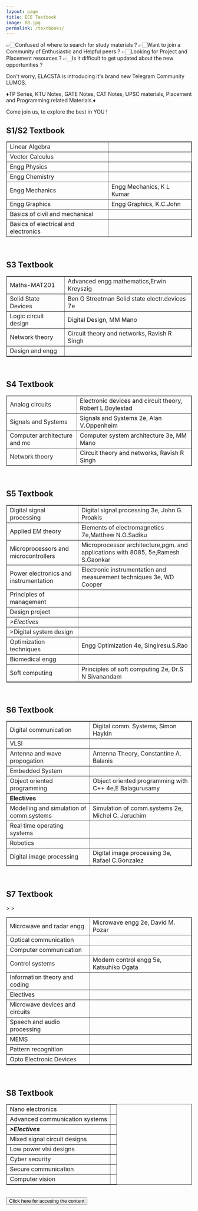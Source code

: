 ```yaml
---
layout: page
title: ECE Textbook
image: 08.jpg
permalink: /textbooks/
---
```




👉🏻Confused of where to search for study materials ? 
👉🏻Want to join a Community of Enthusiastic and Helpful peers ?
👉🏻Looking for Project and Placement resources ?
👉🏻Is it difficult to get updated about the new opportunities ?

Don't worry, ELACSTA is introducing it's brand new Telegram Community LUMOS. 

♦️TP Series, KTU Notes, GATE Notes, CAT Notes, UPSC materials, Placement and Programming related Materials.♦️

Come join us, to explore the best in YOU !

  ## S1/S2 Textbook
 
<table cellspacing="0" border="1">
        <tr>
            <td>Linear Algebra</td>
            <td></td>
        </tr>
        <tr>
            <td>Vector Calculus</td>
            <td</td>
        </tr>
        <tr>
            <td>Engg Physics</td>
            <td></td>
        </tr>
        <tr>
            <td>Engg Chemistry</td>
            <td></td>
        </tr>
        <tr>
            <td>Engg Mechanics</td>
            <td>Engg Mechanics, K L Kumar</td>
        </tr>
        <tr>
            <td>Engg Graphics</td>
            <td>Engg Graphics, K.C.John</td>
        </tr>
        <tr>
            <td>Basics of civil and mechanical</td>
            <td></td>
        </tr>
        <tr>
            <td>Basics of electrical and electronics</td>
            <td></td>
        </tr>
    </table>
</div>

<br>

  ## S3 Textbook

<div class="table-container" border="1">
  <table cellspacing="0" border="">
        <tr>
            <td>Maths-MAT201</td>
            <td>Advanced engg mathematics,Erwin Kreyszig</td>
        </tr>
        <tr>
            <td>Solid State Devices</td>
            <td>Ben G Streetman Solid state electr.devices 7e</td>
        </tr>
        <tr>
            <td>Logic circuit design</td>
            <td>Digital Design, MM Mano</td>
        </tr>
        <tr>
            <td>Network theory</td>
            <td>Circuit theory and networks, Ravish R Singh</td>
        </tr>
        <tr>
            <td>Design and engg</td>
            <td</td>
        </tr>
    </table>
</div>
<br>

  ## S4 Textbook

<div class="table-container" border="1">
<table cellspacing="0" border="1">
        <tr>
            <td  > Analog circuits </td>
            <td  > Electronic devices and circuit theory, Robert L.Boylestad </td>
        </tr>
        <tr>
            <td  > Signals and Systems </td>
            <td  > Signals and Systems 2e, Alan V.Oppenheim </td>
        </tr>
        <tr>
            <td  > Computer architecture and mc </td>
            <td  > Computer system architecture 3e, MM Mano </td>
        </tr>
        <tr>
            <td  > Network theory </td>
            <td  > Circuit theory and networks, Ravish R Singh </td>
        </tr>
    </table>
</div>

<br>

 ## S5 Textbook

<div class="table-container" border="1">
  <table cellspacing="0" border="1">
        <tr>
            <td  >Digital signal processing </td>
            <td  >Digital signal processing 3e, John G. Proakis </td>
        </tr>
        <tr>
            <td  >Applied EM theory </td>
            <td   >Elements of electromagnetics 7e,Matthew N.O.Sadiku </td>
        </tr>
        <tr>
            <td  >Microprocessors and microcontrollers </td>
            <td   >Microprocessor architecture,pgm. and applications with 8085, 5e,Ramesh S.Gaonkar  </td>
        </tr>
        <tr>
            <td  >Power electronics and instrumentation </td>
            <td  >Electronic instrumentation and measurement techniques 3e, WD Cooper </td>
        </tr>
        <tr>
            <td   >Principles of management </td>
            <td   ><br> </td>
        </tr>
        <tr>
            <td   >Design project </td>
            <td   ><br> </td>
        </tr>
        <tr>
            <td  > <i> >Electives </i> </td>
            <td   ><br> </td>
        </tr>
        <tr>
            <td  > >Digital system design </td>
            <td  > </td>
        </tr>
        <tr>
            <td >  Optimization techniques </td>
            <td > Engg Optimization 4e, Singiresu.S.Rao </td>
        </tr>
        <tr>
            <td>Biomedical engg </td>
            <td><br> </td>
        </tr>
        <tr>
            <td >Soft computing </td>
            <td>Principles of soft computing 2e, Dr.S N Sivanandam  </td>
        </tr>
    </table>
</div>
<br>

  ## S6 Textbook

<div class="table-container" border="1">
   <table cellspacing="0" border="1">
        <tr>
            <td  > Digital communication </td>
            <td  > Digital comm. Systems, Simon Haykin </td>
        </tr>
        <tr>
            <td  > VLSI </td>
            <td  > <br> </td>
        </tr>
        <tr>
            <td  > Antenna and wave propogation </td>
            <td  > Antenna Theory, Constantine A. Balanis </td>
        </tr>
        <tr>
            <td  > Embedded System </td>
            <td  > <br> </td>
        </tr>
        <tr>
            <td  > Object oriented programming  </td>
            <td  > Object oriented programming with C++ 4e,E Balagurusamy  </td>
        </tr>
        <tr>
            <td  ><b> Electives </b></td>
            <td  > <br> </td>
        </tr>
        <tr>
            <td  > Modelling and simulation of comm.systems </td>
            <td  > Simulation of comm.systems 2e, Michel C. Jeruchim  </td>
        </tr>
        <tr>
            <td  > Real time operating systems </td>
            <td  > <br> </td>
        </tr>
        <tr>
            <td  > Robotics </td>
            <td  > <br> </td>
        </tr>
        <tr>
            <td  > Digital image processing </td>
            <td  > Digital image processing 3e, Rafael C.Gonzalez </td>
        </tr>
    </table>
</div>
<br>

 ## S7 Textbook
<div class="table-container" border="1">
     <table cellspacing="0" border="1">
        <tr>
            <td > Microwave and radar engg </td>
            <td > Microwave engg 2e, David M. Pozar </td>
        </tr>
        <tr>
            <td > Optical communication </td>
            <td > </td>
        </tr>
        <tr>
            <td > Computer communication </td>
            <td > </td>
        </tr>
        <tr>
            <td > Control systems </td>
            <td > Modern control engg 5e, Katsuhiko Ogata </td>
        </tr>
        <tr>
            <td > Information theory and coding </td>
            <td > </td>
        </tr>
        <tr>
            <td >Electives</td>
            <td > </td>
        </tr>
        <tr>
            <td > Microwave devices and circuits </td>
            <td > </td>
        </tr>
        <tr>
            <td > Speech and audio processing </td>
            <td > </td>
        </tr>
        <tr>
            <td > MEMS </td>
            <td > </td>
        </tr>
        <tr>
            <td > Pattern recognition </td>
            <td ></td>
        </tr>
        <tr>
            <td > Opto Electronic Devices </td>
            <td > </td>
        </tr>
        >
        >
    </table>
</div>
<br>

 ## S8 Textbook

<div class="table-container" border="1">
<table cellspacing="0" border="1">
        <tr>
            <td  >Nano electronics </td>
            <td  ><br> </td>
        </tr>
        <tr>
            <td  >Advanced communication systems </td>
            <td  ><br> </td>
        </tr>
        <tr>
            <td ><b><i> >Electives </i></b></td>
            <td  ><br> </td>
        </tr>
        <tr>
            <td  >Mixed signal circuit designs </td>
            <td  ><br> </td>
        </tr>
        <tr>
            <td  >Low power vlsi designs </td>
            <td  ><br> </td>
        </tr>
        <tr>
            <td  >Cyber security </td>
            <td  ><br> </td>
        </tr>
        <tr>
            <td  >Secure communication </td>
            <td  ><br> </td>
        </tr>
        <tr>
            <td  >Computer vision </td>
            <td  ><br> </td>
        </tr>
    </table>
   
        
        
</div>

 <br>
<a  href="pranav.teambery.in"><button >Click here for accesing the content </button></a>

